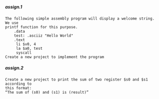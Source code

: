 ##### assign.1
    The following simple assembly program will display a welcome string. We use 
    printf function for this purpose.
        .data
        test: .asciiz "Hello World"
        .text
         li $v0, 4
         la $a0, test
         syscall
    Create a new project to implement the program 

##### assign.2
    Create a new project to print the sum of two register $s0 and $s1 according to 
    this format:
    “The sum of (s0) and (s1) is (result)”
